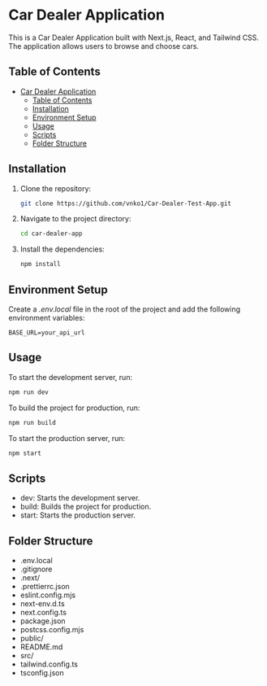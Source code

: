 # Car Dealer Application

This is a Car Dealer Application built with Next.js, React, and Tailwind CSS. The application allows users to browse and choose cars.

## Table of Contents

- [Car Dealer Application](#car-dealer-application)
  - [Table of Contents](#table-of-contents)
  - [Installation](#installation)
  - [Environment Setup](#environment-setup)
  - [Usage](#usage)
  - [Scripts](#scripts)
  - [Folder Structure](#folder-structure)

## Installation

1. Clone the repository:
   ```sh
   git clone https://github.com/vnko1/Car-Dealer-Test-App.git
   ```
2. Navigate to the project directory:
   ```sh
   cd car-dealer-app
   ```
3. Install the dependencies:
   ```sh
   npm install
   ```

## Environment Setup

Create a _.env.local_ file in the root of the project and add the following environment variables:

```env
BASE_URL=your_api_url
```

## Usage

To start the development server, run:

```sh
npm run dev
```

To build the project for production, run:

```sh
npm run build
```

To start the production server, run:

```sh
npm start
```

## Scripts

- dev: Starts the development server.
- build: Builds the project for production.
- start: Starts the production server.

## Folder Structure

- .env.local
- .gitignore
- .next/
- .prettierrc.json
- eslint.config.mjs
- next-env.d.ts
- next.config.ts
- package.json
- postcss.config.mjs
- public/
- README.md
- src/
- tailwind.config.ts
- tsconfig.json
